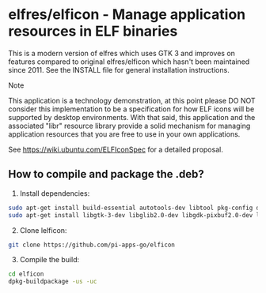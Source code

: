 # elfres/elficon - Manage application resources in ELF binaries

This is a modern version of elfres which uses GTK 3 and improves on features compared to original elfres/elficon which hasn't been maintained since 2011.
See the INSTALL file for general installation instructions.

> [!NOTE]
> This application is a technology demonstration, at this point please DO NOT
> consider this implementation to be a specification for how ELF icons will be
> supported by desktop environments.  With that said, this application and the
> associated "libr" resource library provide a solid mechanism for managing
> application resources that you are free to use in your own applications.

See https://wiki.ubuntu.com/ELFIconSpec for a detailed proposal.

## How to compile and package the .deb?
1. Install dependencies:
```bash
sudo apt-get install build-essential autotools-dev libtool pkg-config doxygen
sudo apt-get install libgtk-3-dev libglib2.0-dev libgdk-pixbuf2.0-dev librsvg2-dev gettext
```
2. Clone lelficon:
```bash
git clone https://github.com/pi-apps-go/elficon
```
3. Compile the build:
```bash
cd elficon
dpkg-buildpackage -us -uc
```
